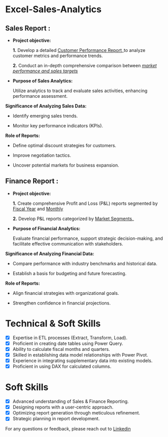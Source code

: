 # Excel-Sales-Analytics

## Sales Report :


- **Project objective:** 

    **1.** Develop a detailed [Customer Performance Report](https://github.com/Shafana0/Excel-Sales-Analytics/blob/main/Customer%20Performance%20Report.pdf)_to analyze customer metrics and performance trends. 

    **2.** Conduct an in-depth comprehensive comparison between _[market performance and sales targets](https://github.com/Shafana0/Excel-Sales-Analytics/blob/main/Market%20Performance%20Vs%20Target%20Report.pdf)_

-  **Purpose of Sales Analytics:** 

     Utilize analytics to track and evaluate sales activities, enhancing performance assessment.

**Significance of Analyzing Sales Data:**

   - Identify emerging sales trends.

   - Monitor key performance indicators (KPIs).

**Role of Reports:**

   - Define optimal discount strategies for customers.

   - Improve negotiation tactics.

   - Uncover potential markets for business expansion.


## Finance Report :

- **Project objective:** 

    **1.** Create comprehensive Profit and Loss (P&L) reports segmented by [Fiscal Year](https://github.com/Shafana0/Excel-Sales-Analytics/blob/main/P%26L%20Statement%20by%20Fiscal%20Year.pdf) and [Monthly](https://github.com/Shafana0/Excel-Sales-Analytics/blob/main/P%26L%20Statement%20by%20Month.pdf)

   **2.** Develop P&L reports categorized by [Market Segments](https://github.com/Shafana0/Excel-Sales-Analytics/blob/main/P%26L%20Statement%20for%20Market.pdf)_

- **Purpose of Financial Analytics:**

    Evaluate financial performance, support strategic decision-making, and facilitate effective communication with stakeholders.

**Significance of Analyzing Financial Data:**

   - Compare performance with industry benchmarks and historical data.

   - Establish a basis for budgeting and future forecasting.

**Role of Reports:**

   - Align financial strategies with organizational goals.

   - Strengthen confidence in financial projections.

# Technical & Soft Skills
- [x] Expertise in ETL processes (Extract, Transform, Load).
- [x] Proficient in creating date tables using Power Query.
- [x] Ability to calculate fiscal months and quarters.
- [x] Skilled in establishing data model relationships with Power Pivot.
- [x] Experience in integrating supplementary data into existing models.
- [x] Proficient in using DAX for calculated columns.

# Soft Skills
- [x] Advanced understanding of Sales & Finance Reporting.
- [x] Designing reports with a user-centric approach.
- [x] Optimizing report generation through meticulous refinement.
- [x] Strategic planning in report development.

For any questions or feedback, please reach out to [Linkedin](https://www.linkedin.com/in/shafana-09579328b/)


